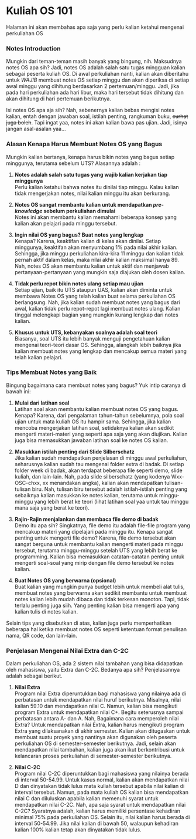 
# Kuliah OS 101
Halaman ini akan membahas apa saja yang perlu kalian ketahui mengenai perkuliahan OS
### Notes Introduction
Mungkin dari teman-teman masih banyak yang bingung, nih. Maksudnya notes OS apa sih? Jadi, notes OS adalah salah satu tugas mingguan kalian sebagai peserta kuliah OS. Di awal perkuliahan nanti, kalian akan diberitahu untuk *WAJIB* membuat notes OS setiap minggu dan akan diperiksa di setiap awal minggu yang dihitung berdasarkan 2 pertemuan/minggu. Jadi, jika pada hari perkuliahan ada hari libur, maka hari tersebut tidak dihitung dan akan dihitung di hari pertemuan berikutnya.


Isi notes OS apa aja sih? Nah, sebenernya kalian bebas mengisi notes kalian, entah dengan jawaban soal, istilah penting, rangkuman buku, ~~curhat juga boleh~~. Tapi ingat yaa, notes ini akan kalian bawa pas ujian. Jadi, isinya jangan asal-asalan yaa...

### Alasan Kenapa Harus Membuat Notes OS yang Bagus
Mungkin kalian bertanya, kenapa harus bikin notes yang bagus setiap minggunya, terutama sebelum UTS? Alasannya adalah :
1. **Notes adalah salah satu tugas yang wajib kalian kerjakan tiap minggunya**\
Perlu kalian ketahui bahwa notes itu dinilai tiap minggu. Kalau kalian tidak mengerjakan notes, nilai kalian minggu itu akan berkurang.

2. **Notes OS sangat membantu kalian untuk mendapatkan *pre-knowledge* sebelum perkuliahan dimulai**\
Notes ini akan membantu kalian memahami beberapa konsep yang kalian akan pelajari pada minggu tersebut.

3. **Ingin nilai OS yang bagus? Buat notes yang lengkap**\
Kenapa? Karena, keaktifan kalian di kelas akan dinilai. Setiap minggunya, keaktifan akan menyumbang 1% pada nilai akhir kalian. Sehingga, jika minggu perkuliahan kira-kira 11 minggu dan kalian tidak pernah aktif dalam kelas, maka nilai akhir kalian maksimal hanya 89. Nah, notes OS akan membantu kalian untuk aktif dan menjawab pertanyaan-pertanyaan yang mungkin saja diajukan oleh dosen kalian.

4. **Tidak perlu repot bikin notes ulang setiap mau ujian**\
Setiap ujian, baik itu UTS ataupun UAS, kalian akan diminta untuk membawa Notes OS yang telah kalian buat selama perkuliahan OS berlangsung. Nah, jika kalian sudah membuat notes yang bagus dari awal, kalian tidak perlu repot-repot lagi membuat notes ulang. Kalian tinggal melengkapi bagian yang mungkin kurang lengkap dari notes kalian.

5. **Khusus untuk UTS, kebanyakan soalnya adalah soal teori**\
Biasanya, soal UTS itu lebih banyak menguji pengetahuan kalian mengenai teori-teori dasar OS. Sehingga, alangkah lebih baiknya jika kalian membuat notes yang lengkap dan mencakup semua materi yang telah kalian pelajari.

### Tips Membuat Notes yang Baik
Bingung bagaimana cara membuat notes yang bagus? Yuk intip caranya di bawah ini:
1. **Mulai dari latihan soal**\
Latihan soal akan membantu kalian membuat notes OS yang bagus. Kenapa? Karena, dari pengalaman tahun-tahun sebelumnya, pola soal ujian untuk mata kuliah OS itu hampir sama. Sehingga, jika kalian mencoba mengerjakan latihan soal, setidaknya kalian akan sedikit mengerti materi-materi yang seperti apa saja yang akan diujikan. Kalian juga bisa memasukkan jawaban latihan soal ke notes OS kalian.

2. **Masukkan istilah penting dari Slide Silberschatz**\
Jika kalian sudah mendapatkan penjelasan di minggu awal perkuliahan, seharusnya kalian sudah tau mengenai folder extra di badak. Di setiap folder week di badak, akan terdapat beberapa file seperti demo, slide kuliah, dan lain-lain. Nah, pada slide silberschatz (yang kodenya Wxx-OSC-chxx, xx menandakan angka), kalian akan mendapatkan tulisan-tulisan biru. Nah, tulisan biru tersebut adalah istilah-istilah penting yang sebaiknya kalian masukkan ke notes kalian, terutama untuk minggu-minggu yang lebih berat ke teori (lihat latihan soal yaa untuk tau minggu mana saja yang berat ke teori).

3. **Rajin-Rajin menjalankan dan membaca file demo di badak**\
Demo itu apa sih? Singkatnya, file demo itu adalah file-file program yang mencakup materi yang dipelajari pada minggu itu. Kenapa sangat penting untuk mengerti file demo? Karena, file demo tersebut akan sangat berguna untuk membantu kalian mengerti materi pada minggu tersebut, terutama minggu-minggu setelah UTS yang lebih berat ke programming. Kalian bisa memasukkan catatan-catatan penting untuk mengerti soal-soal yang mirip dengan file demo tersebut ke notes kalian.

4. **Buat Notes OS yang berwarna (opsional)**\
Buat kalian yang mungkin punya budget lebih untuk membeli alat tulis, membuat notes yang berwarna akan sedikit membantu untuk membuat notes kalian lebih mudah dibaca dan tidak terkesan monoton. Tapi, tidak terlalu penting juga siih. Yang penting kalian bisa mengerti apa yang kalian tulis di notes kalian.

Selain tips yang disebutkan di atas, kalian juga perlu memperhatikan beberapa hal ketika membuat notes OS seperti ketentuan format penulisan nama, QR code, dan lain-lain.

### Penjelasan Mengenai Nilai Extra dan C-2C
Dalam perkuliahan OS, ada 2 sistem nilai tambahan yang bisa didapatkan oleh mahasiswa, yaitu Extra dan C-2C. Bedanya apa sih? Penjelasannya adalah sebagai berikut.
1. **Nilai Extra**\
Program nilai Extra diperuntukkan bagi mahasiswa yang nilainya ada di perbatasan untuk mendapatkan nilai huruf berikutnya. Misalnya, nilai kalian 59.10 dan mendapatkan nilai C. Namun, kalian bisa mengikuti program Extra untuk mendapatkan nilai C+. Begitu seterusnya sampai perbatasan antara A- dan A.
Nah, Bagaimana cara memperoleh nilai Extra? Untuk mendapatkan nilai Extra, kalian harus mengikuti program Extra yang dilaksanakan di akhir semester. Kalian akan ditugaskan untuk membuat suatu proyek yang nantinya akan digunakan oleh peserta perkuliahan OS di semester-semester berikutnya. Jadi, selain akan mendapatkan nilai tambahan, kalian juga akan ikut berkontribusi untuk kelancaran proses perkuliahan di semester-semester berikutnya.

2. **Nilai C-2C**\
Program nilai C-2C diperuntukkan bagi mahasiswa yang nilainya berada di interval 50-54.99. Untuk kasus normal, kalian akan mendapatkan nilai D dan dinyatakan tidak lulus mata kuliah tersebut apabila nilai kalian di interval tersebut. Namun, pada mata kuliah OS kalian bisa mendapatkan nilai C dan diluluskan apabila kalian memenuhi syarat untuk mendapatkan nilai C-2C.
Nah, apa saja syarat untuk mendapatkan nilai C-2C? Syaratnya adalah, kalian harus memiliki persentase kehadiran minimal 75% pada perkuliahan OS. Selain itu, nilai kalian harus berada di interval 50-54.99. Jika nilai kalian di bawah 50, walaupun kehadiran kalian 100% kalian tetap akan dinyatakan tidak lulus.
